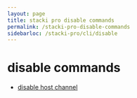 ```yaml
---
layout: page
title: stacki pro disable commands
permalink: /stacki-pro-disable-commands
sidebarloc: /stacki-pro/cli/disable
---
```


# disable commands

  * [disable host channel](disable-host-channel)
